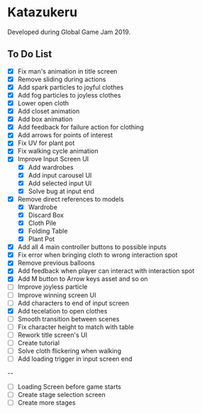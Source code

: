 # Katazukeru

Developed during Global Game Jam 2019.

## To Do List

- [x] Fix man's animation in title screen
- [x] Remove sliding during actions
- [x] Add spark particles to joyful clothes
- [x] Add fog particles to joyless clothes
- [x] Lower open cloth
- [x] Add closet animation
- [x] Add box animation
- [x] Add feedback for failure action for clothing
- [x] Add arrows for points of interest
- [x] Fix UV for plant pot
- [x] Fix walking cycle animation
- [x] Improve Input Screen UI
    - [x] Add wardrobes
    - [x] Add input carousel UI
    - [x] Add selected input UI
    - [x] Solve bug at input end
- [x] Remove direct references to models
    - [x] Wardrobe
    - [x] Discard Box
    - [x] Cloth Pile
    - [x] Folding Table
    - [x] Plant Pot
- [x] Add all 4 main controller buttons to possible inputs
- [x] Fix error when bringing cloth to wrong interaction spot
- [x] Remove previous balloons
- [x] Add feedback when player can interact with interaction spot
- [x] Add M button to Arrow keys asset and so on
- [ ] Improve joyless particle
- [ ] Improve winning screen UI
- [ ] Add characters to end of input screen
- [x] Add tecelation to open clothes
- [ ] Smooth transition between scenes
- [ ] Fix character height to match with table
- [ ] Rework title screen's UI
- [ ] Create tutorial
- [ ] Solve cloth flickering when walking
- [ ] Add loading trigger in input screen end

--

- [ ] Loading Screen before game starts
- [ ] Create stage selection screen
- [ ] Create more stages
